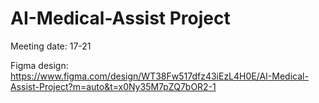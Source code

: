 # AI-Medical-Assist Project


Meeting date: 17-21

Figma design: https://www.figma.com/design/WT38Fw517dfz43iEzL4H0E/AI-Medical-Assist-Project?m=auto&t=x0Ny35M7pZQ7bOR2-1


